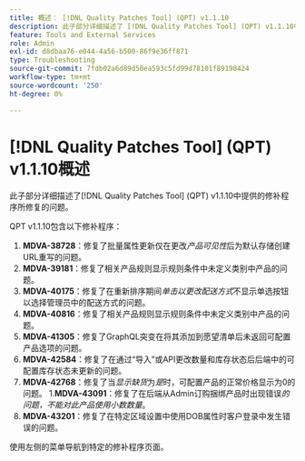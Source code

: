 ```yaml
---
title: 概述： [!DNL Quality Patches Tool] (QPT) v1.1.10
description: 此子部分详细描述了 [!DNL Quality Patches Tool] (QPT) v1.1.10中提供的修补程序所修复的问题。
feature: Tools and External Services
role: Admin
exl-id: d8dbaa76-e044-4a56-b500-86f9e36ff871
type: Troubleshooting
source-git-commit: 7fdb02a6d89d50ea593c5fd99d78101f89198424
workflow-type: tm+mt
source-wordcount: '250'
ht-degree: 0%

---
```


# [!DNL Quality Patches Tool] (QPT) v1.1.10概述

此子部分详细描述了[!DNL Quality Patches Tool] (QPT) v1.1.10中提供的修补程序所修复的问题。

QPT v1.1.10包含以下修补程序：

1. **MDVA-38728**：修复了批量属性更新仅在更改&#x200B;*产品可见性*&#x200B;后为默认存储创建URL重写的问题。
1. **MDVA-39181**：修复了相关产品规则显示规则条件中未定义类别中产品的问题。
1. **MDVA-40175**：修复了在重新排序期间&#x200B;*单击以更改配送方式*&#x200B;不显示单选按钮以选择管理员中的配送方式的问题。
1. **MDVA-40816**：修复了相关产品规则显示规则条件中未定义类别中产品的问题。
1. **MDVA-41305**：修复了GraphQL突变在将其添加到愿望清单后未返回可配置产品选项的问题。
1. **MDVA-42584**：修复了在通过“导入”或API更改数量和库存状态后后端中的可配置库存状态未更新的问题。
1. **MDVA-42768**：修复了当&#x200B;*显示缺货*&#x200B;为&#x200B;*是*时，可配置产品的正常价格显示为0的问题。
1.**MDVA-43091**：修复了在后端从Admin订购捆绑产品时出现错误&#x200B;*的问题，不能对此产品使用小数数量*。
1. **MDVA-43201**：修复了在特定区域设置中使用DOB属性时客户登录中发生错误的问题。

使用左侧的菜单导航到特定的修补程序页面。
